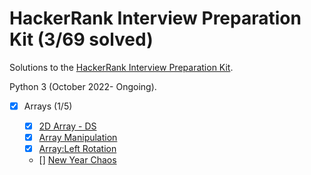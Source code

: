 # HackerRank Interview Preparation Kit (3/69 solved)
Solutions to the [HackerRank Interview Preparation Kit](https://www.hackerrank.com/interview/interview-preparation-kit).

Python 3 (October 2022- Ongoing).

- [x] Arrays (1/5)
  - [x] [2D Array - DS](Arrays/2d-array-ds.py) 
  - [x] [Array Manipulation](Arrays/array_-_manipulation.py)
  - [x] [Array:Left Rotation](Arrays/array_left_rotation.py)
  - [] [New Year Chaos](Arrays/new_year_chaos.py)
  <!-- - [] [Minimum Swaps 2](Arrays/.py) -->

